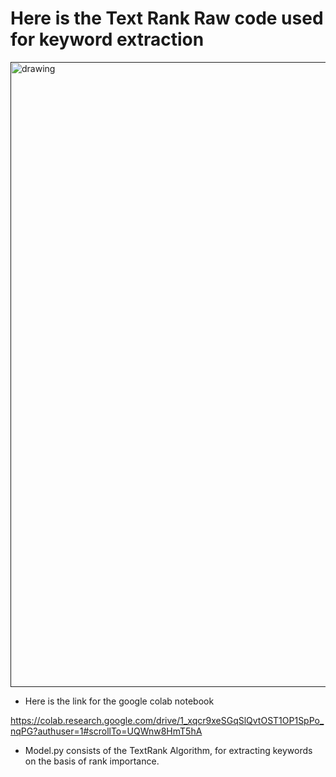 # Here is the Text Rank Raw code used for keyword extraction

<a href=""><img src="https://unsplash.com/photos/askpr0s66Rg" alt="drawing" width="1000"></a>

* Here is the link for the google colab notebook

https://colab.research.google.com/drive/1_xqcr9xeSGqSlQvtOST1OP1SpPo_nqPG?authuser=1#scrollTo=UQWnw8HmT5hA

* Model.py consists of the TextRank Algorithm, for extracting keywords on the basis of rank importance.

